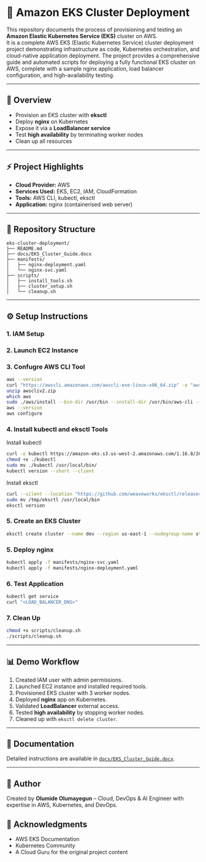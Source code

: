 # 🚀 Amazon EKS Cluster Deployment

This repository documents the process of provisioning and testing an **Amazon Elastic Kubernetes Service (EKS)** cluster on AWS.  
It is a complete AWS EKS (Elastic Kubernetes Service) cluster deployment project demonstrating infrastructure as code, Kubernetes orchestration, and cloud-native application deployment.
The project provides a comprehensive guide and automated scripts for deploying a fully functional EKS cluster on AWS, complete with a sample nginx application, load balancer configuration, and high-availability testing.


---

## 📌 Overview
- Provision an EKS cluster with **eksctl**
- Deploy **nginx** on Kubernetes
- Expose it via a **LoadBalancer service**
- Test **high availability** by terminating worker nodes
- Clean up all resources

---

## ⚡ Project Highlights
- **Cloud Provider:** AWS
- **Services Used:** EKS, EC2, IAM, CloudFormation
- **Tools:** AWS CLI, kubectl, eksctl
- **Application:** nginx (containerised web server)

---

## 📂 Repository Structure
```
eks-cluster-deployment/
├── README.md
├── docs/EKS_Cluster_Guide.docx
├── manifests/
│   ├── nginx-deployment.yaml
│   └── nginx-svc.yaml
├── scripts/
│   ├── install_tools.sh
│   ├── cluster_setup.sh
│   └── cleanup.sh
```

---

## ⚙️ Setup Instructions

### 1. IAM Setup

### 2. Launch EC2 Instance

### 3. Confugre AWS CLI Tool

```bash
aws --version
curl "https://awscli.amazonaws.com/awscli-exe-linux-x86_64.zip" -o "awscliv2.zip"
unzip awscliv2.zip
which aws
sudo ./aws/install --bin-dir /usr/bin --install-dir /usr/bin/aws-cli --update
aws --version
aws configure
```

### 4. Install kubectl and eksctl Tools

Install kubectl
```bash
curl -o kubectl https://amazon-eks.s3.us-west-2.amazonaws.com/1.16.8/2020-04-16/bin/linux/amd64/kubectl
chmod +x ./kubectl
sudo mv ./kubectl /usr/local/bin/
kubectl version --short --client
```

Install eksctl
```bash
curl --silent --location "https://github.com/weaveworks/eksctl/releases/latest/download/eksctl_$(uname -s)_amd64.tar.gz" | tar xz -C /tmp
sudo mv /tmp/eksctl /usr/local/bin
eksctl version
```

### 5. Create an EKS Cluster
```bash
eksctl create cluster --name dev --region us-east-1 --nodegroup-name standard-workers --node-type t3.micro --nodes 3 --nodes-min 1 --nodes-max 4 --managed
```

### 5. Deploy nginx
```bash
kubectl apply -f manifests/nginx-svc.yaml
kubectl apply -f manifests/nginx-deployment.yaml
```

### 6. Test Application
```bash
kubectl get service
curl "<LOAD_BALANCER_DNS>"
```

### 7. Clean Up
```bash
chmod +x scripts/cleanup.sh
./scripts/cleanup.sh
```

---

## 📊 Demo Workflow
1. Created IAM user with admin permissions.  
2. Launched EC2 instance and installed required tools.  
3. Provisioned EKS cluster with 3 worker nodes.  
4. Deployed **nginx** app on Kubernetes.  
5. Validated **LoadBalancer** external access.  
6. Tested **high availability** by stopping worker nodes.  
7. Cleaned up with `eksctl delete cluster`.  

---

## 📖 Documentation
Detailed instructions are available in [`docs/EKS_Cluster_Guide.docx`](./docs/EKS_Cluster_Guide.docx).  

---

## 👤 Author
Created by **Olumide Olumayegun** – Cloud, DevOps & AI Engineer with expertise in AWS, Kubernetes, and DevOps.

## 🙏 Acknowledgments

- AWS EKS Documentation
- Kubernetes Community
- A Cloud Guru for the original project content
